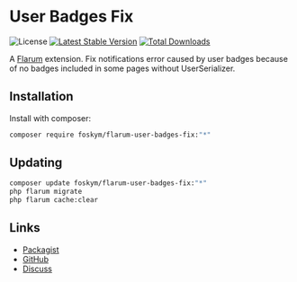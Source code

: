# User Badges Fix

![License](https://img.shields.io/badge/license-MIT-blue.svg) [![Latest Stable Version](https://img.shields.io/packagist/v/foskym/flarum-user-badges-fix.svg)](https://packagist.org/packages/foskym/flarum-user-badges-fix) [![Total Downloads](https://img.shields.io/packagist/dt/foskym/flarum-user-badges-fix.svg)](https://packagist.org/packages/foskym/flarum-user-badges-fix)

A [Flarum](http://flarum.org) extension. Fix notifications error caused by user badges because of no badges included in some pages without UserSerializer.

## Installation

Install with composer:

```sh
composer require foskym/flarum-user-badges-fix:"*"
```

## Updating

```sh
composer update foskym/flarum-user-badges-fix:"*"
php flarum migrate
php flarum cache:clear
```

## Links

- [Packagist](https://packagist.org/packages/foskym/flarum-user-badges-fix)
- [GitHub](https://github.com/foskym/flarum-user-badges-fix)
- [Discuss](https://discuss.flarum.org/d/PUT_DISCUSS_SLUG_HERE)
